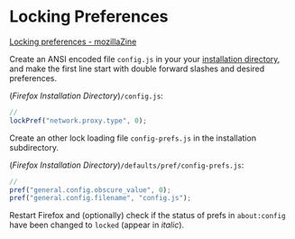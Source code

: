 # Locking Preferences

[Locking preferences - mozillaZine](http://kb.mozillazine.org/Locking_preferences)

Create an ANSI encoded file `config.js` in your your [installation directory](http://kb.mozillazine.org/Installation_directory), and make the first line start with double forward slashes and desired preferences.

(_Firefox Installation Directory_)`/config.js`:

```js
//
lockPref("network.proxy.type", 0);
```

Create an other lock loading file `config-prefs.js` in the installation subdirectory.

(_Firefox Installation Directory_)`/defaults/pref/config-prefs.js`:

```js
//
pref("general.config.obscure_value", 0);
pref("general.config.filename", "config.js");
```

Restart Firefox and (optionally) check if the status of prefs in `about:config` have been changed to `locked` (appear in _italic_).
